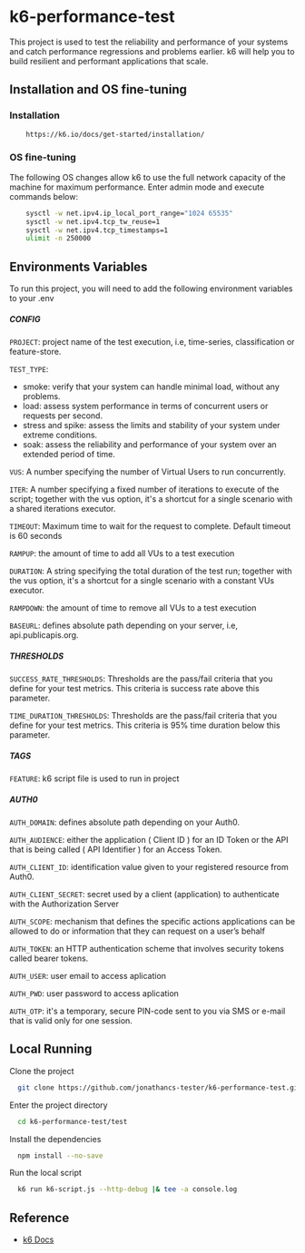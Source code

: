 # k6-performance-test
This project is used to test the reliability and performance of your systems and catch performance regressions and problems earlier. k6 will help you to build resilient and performant applications that scale.

## Installation and OS fine-tuning

### Installation

```bash
    https://k6.io/docs/get-started/installation/
```

### OS fine-tuning

The following OS changes allow k6 to use the full network capacity of the machine for maximum performance. Enter admin mode and execute commands below:


```bash
    sysctl -w net.ipv4.ip_local_port_range="1024 65535"
    sysctl -w net.ipv4.tcp_tw_reuse=1
    sysctl -w net.ipv4.tcp_timestamps=1
    ulimit -n 250000
```

## Environments Variables

To run this project, you will need to add the following environment variables to your .env

##### CONFIG

`PROJECT`: project name of the test execution, i.e, time-series, classification or feature-store.

`TEST_TYPE`: 

- smoke: verify that your system can handle minimal load, without any problems.
- load: assess system performance in terms of concurrent users or requests per second.
- stress and spike: assess the limits and stability of your system under extreme conditions.
- soak: assess the reliability and performance of your system over an extended period of time.

`VUS`: A number specifying the number of Virtual Users to run concurrently.

`ITER`: A number specifying a fixed number of iterations to execute of the script; together with the vus option, it's a shortcut for a single scenario with a shared iterations executor.

`TIMEOUT`: Maximum time to wait for the request to complete. Default timeout is 60 seconds 

`RAMPUP`: the amount of time to add all VUs to a test execution

`DURATION`: A string specifying the total duration of the test run; together with the vus option, it's a shortcut for a single scenario with a constant VUs executor.

`RAMPDOWN`: the amount of time to remove all VUs to a test execution

`BASEURL`: defines absolute path depending on your server, i.e, api.publicapis.org. 

##### THRESHOLDS

`SUCCESS_RATE_THRESHOLDS`: Thresholds are the pass/fail criteria that you define for your test metrics. This criteria is success rate above this parameter.

`TIME_DURATION_THRESHOLDS`: Thresholds are the pass/fail criteria that you define for your test metrics. This criteria is 95% time duration below this parameter.

##### TAGS

`FEATURE`: k6 script file is used to run in project

##### AUTH0

`AUTH_DOMAIN`: defines absolute path depending on your Auth0.

`AUTH_AUDIENCE`: either the application ( Client ID ) for an ID Token or the API that is being called ( API Identifier ) for an Access Token.

`AUTH_CLIENT_ID`: identification value given to your registered resource from Auth0.

`AUTH_CLIENT_SECRET`: secret used by a client (application) to authenticate with the Authorization Server

`AUTH_SCOPE`: mechanism that defines the specific actions applications can be allowed to do or information that they can request on a user’s behalf

`AUTH_TOKEN`: an HTTP authentication scheme that involves security tokens called bearer tokens.

`AUTH_USER`: user email to access aplication

`AUTH_PWD`: user password to access aplication

`AUTH_OTP`: it's a temporary, secure PIN-code sent to you via SMS or e-mail that is valid only for one session. 


## Local Running

Clone the project

```bash
  git clone https://github.com/jonathancs-tester/k6-performance-test.git
```

Enter the project directory

```bash
  cd k6-performance-test/test
```

Install the dependencies

```bash
  npm install --no-save
```

Run the local script

```bash
  k6 run k6-script.js --http-debug |& tee -a console.log
```

## Reference

 - [k6 Docs](https://k6.io/docs/)